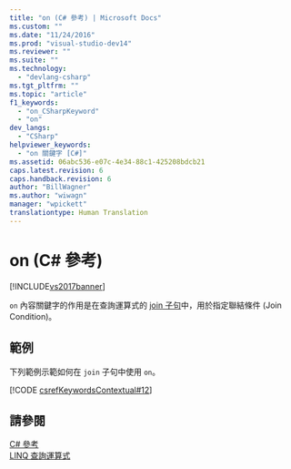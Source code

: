 ```yaml
---
title: "on (C# 參考) | Microsoft Docs"
ms.custom: ""
ms.date: "11/24/2016"
ms.prod: "visual-studio-dev14"
ms.reviewer: ""
ms.suite: ""
ms.technology: 
  - "devlang-csharp"
ms.tgt_pltfrm: ""
ms.topic: "article"
f1_keywords: 
  - "on_CSharpKeyword"
  - "on"
dev_langs: 
  - "CSharp"
helpviewer_keywords: 
  - "on 關鍵字 [C#]"
ms.assetid: 06abc536-e07c-4e34-88c1-425208bdcb21
caps.latest.revision: 6
caps.handback.revision: 6
author: "BillWagner"
ms.author: "wiwagn"
manager: "wpickett"
translationtype: Human Translation
---
```

# on (C# 參考)
[!INCLUDE[vs2017banner](../../../csharp/includes/vs2017banner.md)]

`on` 內容關鍵字的作用是在查詢運算式的 [join 子句](../../../csharp/language-reference/keywords/join-clause.md)中，用於指定聯結條件 \(Join Condition\)。  
  
## 範例  
 下列範例示範如何在 `join` 子句中使用 `on`。  
  
 [!CODE [csrefKeywordsContextual#12](../CodeSnippet/VS_Snippets_VBCSharp/csrefKeywordsContextual#12)]  
  
## 請參閱  
 [C\# 參考](../../../csharp/language-reference/index.md)   
 [LINQ 查詢運算式](../../../csharp/programming-guide/linq-query-expressions/index.md)